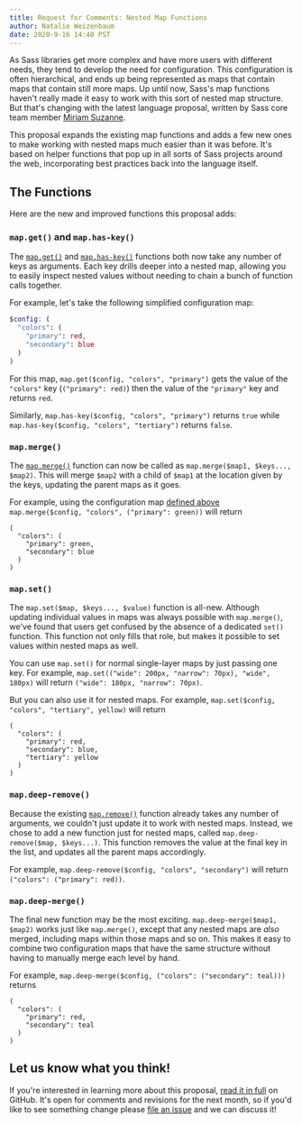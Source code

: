 ```yaml
---
title: Request for Comments: Nested Map Functions
author: Natalie Weizenbaum
date: 2020-9-16 14:40 PST
---
```


As Sass libraries get more complex and have more users with different needs,
they tend to develop the need for configuration. This configuration is often
hierarchical, and ends up being represented as maps that contain maps that
contain still more maps. Up until now, Sass's map functions haven't really made
it easy to work with this sort of nested map structure. But that's changing with
the latest language proposal, written by Sass core team member [Miriam
Suzanne].

[Miriam Suzanne]: https://www.miriamsuzanne.com/

This proposal expands the existing map functions and adds a few new ones to make
working with nested maps much easier than it was before. It's based on helper
functions that pop up in all sorts of Sass projects around the web,
incorporating best practices back into the language itself.

## The Functions

Here are the new and improved functions this proposal adds:

### `map.get()` and `map.has-key()`

The [`map.get()`] and [`map.has-key()`] functions both now take any number of
keys as arguments. Each key drills deeper into a nested map, allowing you to
easily inspect nested values without needing to chain a bunch of function calls
together.

[`map.get()`]: https://sass-lang.com/documentation/modules/map#get
[`map.has-key()`]: https://sass-lang.com/documentation/modules/map#has-key

For example, let's take the following simplified configuration map:

```scss
$config: (
  "colors": (
    "primary": red,
    "secondary": blue
  )
)
```

For this map, `map.get($config, "colors", "primary")` gets the value of the
`"colors"` key (`("primary": red)`) then the value of the `"primary"` key and
returns `red`.

Similarly, `map.has-key($config, "colors", "primary")` returns `true` while
`map.has-key($config, "colors", "tertiary")` returns `false`.

### `map.merge()`

The [`map.merge()`] function can now be called as `map.merge($map1, $keys...,
$map2)`. This will merge `$map2` with a child of `$map1` at the location given
by the keys, updating the parent maps as it goes.

[`map.merge()`]: https://sass-lang.com/documentation/modules/map#merge

For example, using the configuration map [defined above] `map.merge($config,
"colors", ("primary": green))` will return

[defined above]: #map-get-and-map-has-key

```
(
  "colors": (
    "primary": green,
    "secondary": blue
  )
)
```

### `map.set()`

The `map.set($map, $keys..., $value)` function is all-new. Although updating
individual values in maps was always possible with `map.merge()`, we've found
that users get confused by the absence of a dedicated `set()` function. This
function not only fills that role, but makes it possible to set values within
nested maps as well.

You can use `map.set()` for normal single-layer maps by just passing one key.
For example, `map.set(("wide": 200px, "narrow": 70px), "wide", 180px)` will
return `("wide": 180px, "narrow": 70px)`.

But you can also use it for nested maps. For example, `map.set($config,
"colors", "tertiary", yellow)` will return

```
(
  "colors": (
    "primary": red,
    "secondary": blue,
    "tertiary": yellow
  )
)
```

### `map.deep-remove()`

Because the existing [`map.remove()`] function already takes any number of
arguments, we couldn't just update it to work with nested maps. Instead, we
chose to add a new function just for nested maps, called `map.deep-remove($map,
$keys...)`. This function removes the value at the final key in the list, and
updates all the parent maps accordingly.

[`map.remove()`]: https://sass-lang.com/documentation/modules/map#remove

For example, `map.deep-remove($config, "colors", "secondary")` will return
`("colors": ("primary": red))`.

### `map.deep-merge()`

The final new function may be the most exciting. `map.deep-merge($map1, $map2)`
works just like `map.merge()`, except that any nested maps are *also* merged,
including maps within those maps and so on. This makes it easy to combine two
configuration maps that have the same structure without having to manually merge
each level by hand.

For example, `map.deep-merge($config, ("colors": ("secondary": teal)))` returns

```
(
  "colors": (
    "primary": red,
    "secondary": teal
  )
)
```

## Let us know what you think!

If you're interested in learning more about this proposal, [read it in full] on
GitHub. It's open for comments and revisions for the next month, so if you'd
like to see something change please [file an issue] and we can discuss it!

[read it in full]: https://github.com/sass/sass/tree/master/proposal/nested-map-functions.md
[file an issue]: https://github.com/sass/sass/issues/new
